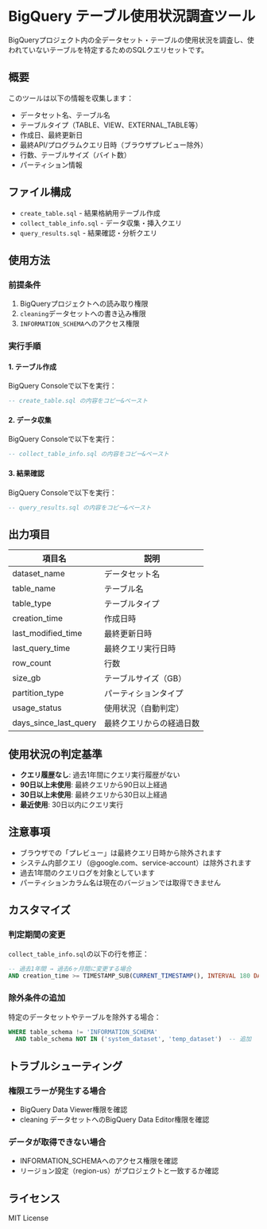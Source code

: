 # BigQuery テーブル使用状況調査ツール

BigQueryプロジェクト内の全データセット・テーブルの使用状況を調査し、使われていないテーブルを特定するためのSQLクエリセットです。

## 概要

このツールは以下の情報を収集します：
- データセット名、テーブル名
- テーブルタイプ（TABLE、VIEW、EXTERNAL_TABLE等）
- 作成日、最終更新日
- 最終API/プログラムクエリ日時（ブラウザプレビュー除外）
- 行数、テーブルサイズ（バイト数）
- パーティション情報

## ファイル構成

- `create_table.sql` - 結果格納用テーブル作成
- `collect_table_info.sql` - データ収集・挿入クエリ
- `query_results.sql` - 結果確認・分析クエリ

## 使用方法

### 前提条件

1. BigQueryプロジェクトへの読み取り権限
2. `cleaning`データセットへの書き込み権限
3. `INFORMATION_SCHEMA`へのアクセス権限

### 実行手順

#### 1. テーブル作成

BigQuery Consoleで以下を実行：

```sql
-- create_table.sql の内容をコピー&ペースト
```

#### 2. データ収集

BigQuery Consoleで以下を実行：

```sql
-- collect_table_info.sql の内容をコピー&ペースト
```

#### 3. 結果確認

BigQuery Consoleで以下を実行：

```sql
-- query_results.sql の内容をコピー&ペースト
```

## 出力項目

| 項目名 | 説明 |
|--------|------|
| dataset_name | データセット名 |
| table_name | テーブル名 |
| table_type | テーブルタイプ |
| creation_time | 作成日時 |
| last_modified_time | 最終更新日時 |
| last_query_time | 最終クエリ実行日時 |
| row_count | 行数 |
| size_gb | テーブルサイズ（GB） |
| partition_type | パーティションタイプ |
| usage_status | 使用状況（自動判定） |
| days_since_last_query | 最終クエリからの経過日数 |

## 使用状況の判定基準

- **クエリ履歴なし**: 過去1年間にクエリ実行履歴がない
- **90日以上未使用**: 最終クエリから90日以上経過
- **30日以上未使用**: 最終クエリから30日以上経過
- **最近使用**: 30日以内にクエリ実行

## 注意事項

- ブラウザでの「プレビュー」は最終クエリ日時から除外されます
- システム内部クエリ（@google.com、service-account）は除外されます
- 過去1年間のクエリログを対象としています
- パーティションカラム名は現在のバージョンでは取得できません

## カスタマイズ

### 判定期間の変更

`collect_table_info.sql`の以下の行を修正：

```sql
-- 過去1年間 → 過去6ヶ月間に変更する場合
AND creation_time >= TIMESTAMP_SUB(CURRENT_TIMESTAMP(), INTERVAL 180 DAY)
```

### 除外条件の追加

特定のデータセットやテーブルを除外する場合：

```sql
WHERE table_schema != 'INFORMATION_SCHEMA'
  AND table_schema NOT IN ('system_dataset', 'temp_dataset')  -- 追加
```

## トラブルシューティング

### 権限エラーが発生する場合

- BigQuery Data Viewer権限を確認
- cleaning データセットへのBigQuery Data Editor権限を確認

### データが取得できない場合

- INFORMATION_SCHEMAへのアクセス権限を確認
- リージョン設定（region-us）がプロジェクトと一致するか確認

## ライセンス

MIT License